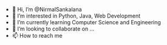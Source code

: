 - 👋 Hi, I’m @NirmalSankalana
- 👀 I’m interested in Python, Java, Web Development
- 🌱 I’m currently learning Computer Science and Engineering
- 💞️ I’m looking to collaborate on ...
- 📫 How to reach me 

<!---
NirmalSankalana/NirmalSankalana is a ✨ special ✨ repository because its `README.md` (this file) appears on your GitHub profile.
You can click the Preview link to take a look at your changes.
--->

